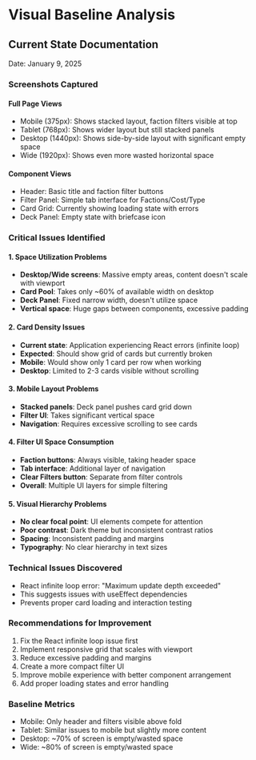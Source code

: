 # Visual Baseline Analysis

## Current State Documentation

Date: January 9, 2025

### Screenshots Captured

#### Full Page Views

- Mobile (375px): Shows stacked layout, faction filters visible at top
- Tablet (768px): Shows wider layout but still stacked panels
- Desktop (1440px): Shows side-by-side layout with significant empty space
- Wide (1920px): Shows even more wasted horizontal space

#### Component Views

- Header: Basic title and faction filter buttons
- Filter Panel: Simple tab interface for Factions/Cost/Type
- Card Grid: Currently showing loading state with errors
- Deck Panel: Empty state with briefcase icon

### Critical Issues Identified

#### 1. Space Utilization Problems

- **Desktop/Wide screens**: Massive empty areas, content doesn't scale with viewport
- **Card Pool**: Takes only ~60% of available width on desktop
- **Deck Panel**: Fixed narrow width, doesn't utilize space
- **Vertical space**: Huge gaps between components, excessive padding

#### 2. Card Density Issues

- **Current state**: Application experiencing React errors (infinite loop)
- **Expected**: Should show grid of cards but currently broken
- **Mobile**: Would show only 1 card per row when working
- **Desktop**: Limited to 2-3 cards visible without scrolling

#### 3. Mobile Layout Problems

- **Stacked panels**: Deck panel pushes card grid down
- **Filter UI**: Takes significant vertical space
- **Navigation**: Requires excessive scrolling to see cards

#### 4. Filter UI Space Consumption

- **Faction buttons**: Always visible, taking header space
- **Tab interface**: Additional layer of navigation
- **Clear Filters button**: Separate from filter controls
- **Overall**: Multiple UI layers for simple filtering

#### 5. Visual Hierarchy Problems

- **No clear focal point**: UI elements compete for attention
- **Poor contrast**: Dark theme but inconsistent contrast ratios
- **Spacing**: Inconsistent padding and margins
- **Typography**: No clear hierarchy in text sizes

### Technical Issues Discovered

- React infinite loop error: "Maximum update depth exceeded"
- This suggests issues with useEffect dependencies
- Prevents proper card loading and interaction testing

### Recommendations for Improvement

1. Fix the React infinite loop issue first
2. Implement responsive grid that scales with viewport
3. Reduce excessive padding and margins
4. Create a more compact filter UI
5. Improve mobile experience with better component arrangement
6. Add proper loading states and error handling

### Baseline Metrics

- Mobile: Only header and filters visible above fold
- Tablet: Similar issues to mobile but slightly more content
- Desktop: ~70% of screen is empty/wasted space
- Wide: ~80% of screen is empty/wasted space
